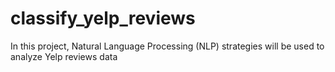 # classify_yelp_reviews
In this project, Natural Language Processing (NLP) strategies will be used to analyze Yelp reviews data

